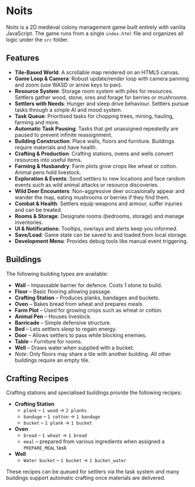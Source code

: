 # Noits

Noits is a 2D medieval colony management game built entirely with vanilla JavaScript. The game runs from a single `index.html` file and organizes all logic under the `src` folder.

## Features
- **Tile-Based World**: A scrollable map rendered on an HTML5 canvas.
- **Game Loop & Camera**: Robust update/render loop with camera panning and zoom (use WASD or arrow keys to pan).
- **Resource System**: Storage room system with piles for resources. Settlers gather wood, stone, ores and forage for berries or mushrooms.
- **Settlers with Needs**: Hunger and sleep drive behaviour. Settlers pursue tasks through a simple AI and mood system.
- **Task Queue**: Prioritised tasks for chopping trees, mining, hauling, farming and more.
- **Automatic Task Pausing**: Tasks that get unassigned repeatedly are paused to prevent infinite reassignment.
- **Building Construction**: Place walls, floors and furniture. Buildings require materials and have health.
- **Crafting & Production**: Crafting stations, ovens and wells convert resources into useful items.
- **Farming & Husbandry**: Farm plots grow crops like wheat or cotton. Animal pens hold livestock.
- **Exploration & Events**: Send settlers to new locations and face random events such as wild animal attacks or resource discoveries.
- **Wild Deer Encounters**: Non-aggressive deer occasionally appear and wander the map, eating mushrooms or berries if they find them.
- **Combat & Health**: Settlers equip weapons and armour, suffer injuries and can be treated.
- **Rooms & Storage**: Designate rooms (bedrooms, storage) and manage inventories.
- **UI & Notifications**: Tooltips, overlays and alerts keep you informed.
- **Save/Load**: Game state can be saved to and loaded from local storage.
- **Development Menu**: Provides debug tools like manual event triggering.

## Buildings
The following building types are available:
- **Wall** – Impassable barrier for defence. Costs 1 stone to build.
- **Floor** – Basic flooring allowing passage.
- **Crafting Station** – Produces planks, bandages and buckets.
- **Oven** – Bakes bread from wheat and prepares meals.
- **Farm Plot** – Used for growing crops such as wheat or cotton.
- **Animal Pen** – Houses livestock.
- **Barricade** – Simple defensive structure.
- **Bed** – Lets settlers sleep to regain energy.
- **Door** – Allows settlers to pass while blocking enemies.
- **Table** – Furniture for rooms.
- **Well** – Draws water when supplied with a bucket.
- *Note*: Only floors may share a tile with another building. All other buildings require an empty tile.

## Crafting Recipes
Crafting stations and specialised buildings provide the following recipes:
- **Crafting Station**
  - `plank` – `1 wood` → `2 planks`
  - `bandage` – `1 cotton` → `1 bandage`
  - `bucket` – `1 plank` → `1 bucket`
- **Oven**
  - `bread` – `1 wheat` → `1 bread`
  - `meal` – prepared from various ingredients when assigned a `PREPARE_MEAL` task
- **Well**
  - `Water bucket` – `1 bucket` → `1 bucket_water`

These recipes can be queued for settlers via the task system and many buildings support automatic crafting once materials are delivered.
